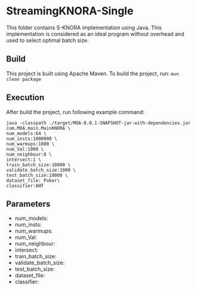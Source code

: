 StreamingKNORA-Single
========
This folder contains S-KNORA implementation using Java. This implementation is considered as an ideal program without overhead and used to select optimal batch size.

## Build
This project is built using Apache Maven. To build the project, run:
```mvn clean package```

## Execution
After build the project, run following example command:
```
java -classpath ./target/MOA-0.0.1-SNAPSHOT-jar-with-dependencies.jar com.MOA.main.MainKNORA \
num_models:64 \
num_insts:1000000 \
num_warmups:1000 \
num_Val:1000 \
num_neighbour:8 \
intersect:1 \
train_batch_size:10000 \
validate_batch_size:1000 \
test_batch_size:10000 \
dataset_file: Poker\
classifier:AHT
```

## Parameters
- num_models:
- num_insts:
- num_warmups:
- num_Val:
- num_neighbour:
- intersect:
- train_batch_size:
- validate_batch_size:
- test_batch_size:
- dataset_file:
- classifier:

